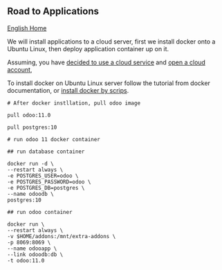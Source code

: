 ## Road to Applications

[English Home](https://github.com/tacticlink/cheapdigital/blob/master/README_en.md)

We will install applications to a cloud server, first we install docker onto a Ubuntu Linux, then deploy application container up on it. 

Assuming, you have [decided to use a cloud service](https://github.com/tacticlink/cheapdigital/blob/master/basis/go-cloud.md) and [open a cloud account](),

To install docker on Ubuntu Linux server follow the tutorial from docker documentation, or [install docker by scrips](https://github.com/tacticlink/cheapdigital/blob/master/dev/install-docker.md).

	# After docker instllation, pull odoo image

	pull odoo:11.0

	pull postgres:10

	# run odoo 11 docker container

	## run database container

	docker run -d \
	--restart always \
	-e POSTGRES_USER=odoo \
	-e POSTGRES_PASSWORD=odoo \ 
	-e POSTGRES_DB=postgres \
	--name odoodb \
	postgres:10

	## run odoo container

	docker run \ 
	--restart always \
	-v $HOME/addons:/mnt/extra-addons \
	-p 8069:8069 \
	--name odooapp \ 
	--link odoodb:db \
	-t odoo:11.0
